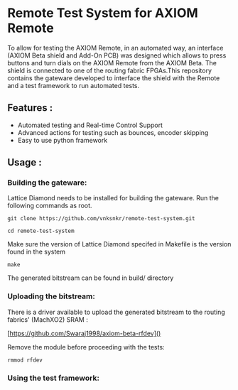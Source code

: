 # Remote Test System for AXIOM Remote

To allow for testing the AXIOM Remote, in an automated way, an interface (AXIOM Beta shield and Add-On PCB) was designed which allows to press buttons and turn dials on the AXIOM Remote from the AXIOM Beta. The shield is connected to one of the routing fabric FPGAs.This repository contains the gateware developed to interface the shield with the Remote and a test framework to run automated tests.

## Features :

* Automated testing and Real-time Control Support
* Advanced actions for testing such as bounces, encoder skipping
* Easy to use python framework

## Usage :

### Building the gateware:

Lattice Diamond needs to be installed for building the gateware. Run the following commands as root.

```
git clone https://github.com/vnksnkr/remote-test-system.git
```

```
cd remote-test-system
```

Make sure the version of Lattice Diamond specifed in Makefile is the version found in the system

```
make
```

The generated bitstream can be found in build/ directory

### Uploading the bitstream:

There is a driver available to upload the generated bitstream to the  routing fabrics' (MachXO2) SRAM :

[https://github.com/Swaraj1998/axiom-beta-rfdev]()

Remove the module before proceeding with the tests:

```
rmmod rfdev
```

### Using the test framework:

